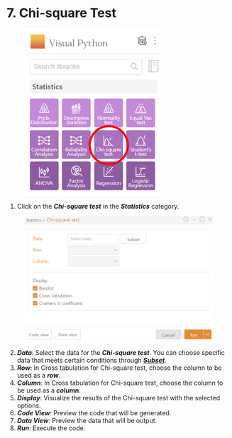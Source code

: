 # 7. Chi-square Test

<figure><img src="../.gitbook/assets/image (301).png" alt="" width="309"><figcaption></figcaption></figure>

1. Click on the _**Chi-square test**_ in the _**Statistics**_ category.

<figure><img src="../.gitbook/assets/image (302).png" alt="" width="563"><figcaption></figcaption></figure>

2. _**Data**_: Select the data for the _**Chi-square test**_. You can choose specific data that meets certain conditions through [_**Subset**_](../data-analysis/5.-subset.md).
3. _**Row**_: In Cross tabulation for Chi-square test, choose the column to be used as a _**row**_.
4. _**Column**_: In Cross tabulation for Chi-square test, choose the column to be used as a _**column**_.
5. _**Display**_: Visualize the results of the Chi-square test with the selected options.
6. _**Code View**_: Preview the code that will be generated.
7. _**Data View**_: Preview the data that will be output.
8. _**Run**_: Execute the code.

